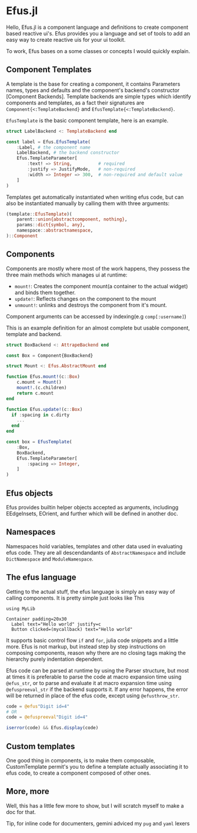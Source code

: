 # Efus.jl

Hello, Efus.jl is a component language and definitions to create component based reactive ui's.
Efus provides you a language and set of tools to add an easy way to create reactive uis for your
ui toolkit.

To work, Efus bases on a some classes or concepts I would quickly explain.

## Component Templates

A template is the base for creating a component, it contains Parameters names, types and defaults
and the component's backend's constructor [Component Backends].
Template backends are simple types which identify components and templates, as a fact
their signatures are `Component{<:TemplateBackend}` and `EfusTemplate{<:TemplateBackend}`.

`EfusTemplate` is the basic component template, here is an example.

```julia
struct LabelBackend <: TemplateBackend end

const label = Efus.EfusTemplate(
    :Label, # the component name
    LabelBackend, # the backend constructor
    Efus.TemplateParameter[
        :text! => String,          # required
        :justify => JustifyMode,   # non-required
        :width => Integer => 300,  # non-required and default value
    ]
)
```

Templates get automatically instantiated when writing efus code, but can also be instantiated manually by
calling them with three arguments:

```julia
(template::EfusTemplate)(
    parent::union{abstractcomponent, nothing},
    params::dict{symbol, any},
    namespace::abstractnamespace,
)::Component
```

## Components

Components are mostly where most of the work happens, they possess the three main methods which manages
ui at runtime:

- `mount!`: Creates the component mount(a container to the actual widget) and binds them together.
- `update!`: Reflects changes on the component to the mount
- `unmount!`: unlinks and destroys the component from it's mount.

Component arguments can be accessed by indexing(e.g `comp[:username]`)

This is an example definition for an almost complete but usable component, template and backend.

```julia
struct BoxBackend <: AttrapeBackend end

const Box = Component{BoxBackend}

struct Mount <: Efus.AbstractMount end

function Efus.mount!(c::Box)
    c.mount = Mount()
    mount!.(c.children)
    return c.mount
end

function Efus.update!(c::Box)
  if :spacing in c.dirty
    ...
  end
end

const box = EfusTemplate(
    :Box,
    BoxBackend,
    Efus.TemplateParameter[
        :spacing => Integer,
    ]
)
```

## Efus objects

Efus provides builtin helper objects accepted as arguments, includingg EEdgeInsets, EOrient, and further
which will be defined in another doc.

## Namespaces

Namespaces hold variables, templates and other data used in evaluating efus code.
They are all descendandants of `AbstractNamespace` and include `DictNamespace` and `ModuleNamespace`.

## The efus language

Getting to the actual stuff, the efus language is simply an easy way of calling components. It is pretty simple
just looks like This

```pug
using MyLib

Container padding=20x30
  Label text="Hello world" justify=c
  Button clicked=(mycallback) text="Hello world"
```

It supports basic control flow `if` and `for`, julia code snippets and a little more.
Efus is not markup, but instead step by step instructions on composing components, reason why there are no
closing tags making the hierarchy purely indentation dependent.

Efus code can be parsed at runtime by using the Parser structure, but most at times it is preferable to
parse the code at macro expansion time using `@efus_str`, or to parse and evaluate it at macro expansion time
using `@efuspreeval_str` if the backend supports it. If any error happens, the error will be returned in place
of the efus code, except using `@efusthrow_str`.

```julia
code = @efus"Digit id=4"
# OR
code = @efuspreeval"Digit id=4"

iserror(code) && Efus.display(code)
```

## Custom templates

One good thing in components, is to make them composable, CustomTemplate permit's you to define a
template actually associating it to efus code, to create a component composed of other ones.

## More, more

Well, this has a little few more to show, but I will scratch myself to make a doc for that.

Tip, for inline code for documenters, gemini adviced my `pug` and `yaml` lexers

